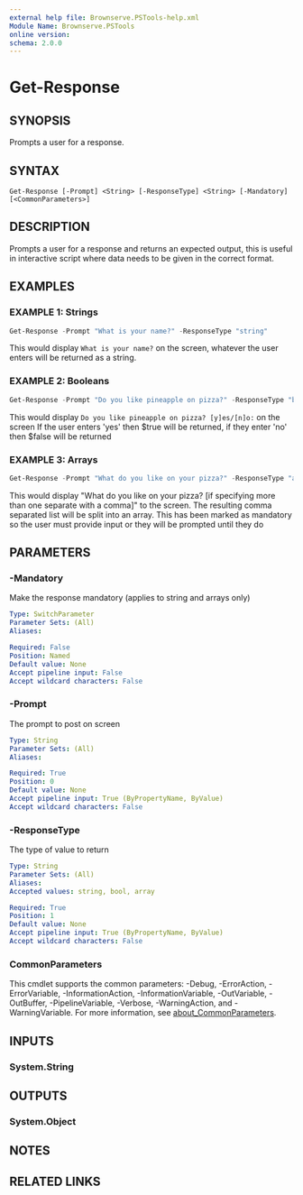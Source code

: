 ```yaml
---
external help file: Brownserve.PSTools-help.xml
Module Name: Brownserve.PSTools
online version:
schema: 2.0.0
---
```


# Get-Response

## SYNOPSIS

Prompts a user for a response.

## SYNTAX

```text
Get-Response [-Prompt] <String> [-ResponseType] <String> [-Mandatory] [<CommonParameters>]
```

## DESCRIPTION

Prompts a user for a response and returns an expected output, 
this is useful in interactive script where data needs to be given in the correct format.

## EXAMPLES

### EXAMPLE 1: Strings

```powershell
Get-Response -Prompt "What is your name?" -ResponseType "string"
```

This would display `What is your name?` on the screen, whatever the user enters will be returned as a string.

### EXAMPLE 2: Booleans

```powershell
Get-Response -Prompt "Do you like pineapple on pizza?" -ResponseType "bool"
```

This would display `Do you like pineapple on pizza? [y]es/[n]o:` on the screen
If the user enters 'yes' then $true will be returned, if they enter 'no' then $false will be returned

### EXAMPLE 3: Arrays

```powershell
Get-Response -Prompt "What do you like on your pizza?" -ResponseType "array" -Mandatory
```

This would display "What do you like on your pizza? [if specifying more than one separate with a comma]" to the screen.
The resulting comma separated list will be split into an array.
This has been marked as mandatory so the user must provide input or they will be prompted until they do

## PARAMETERS

### -Mandatory

Make the response mandatory (applies to string and arrays only)

```yaml
Type: SwitchParameter
Parameter Sets: (All)
Aliases:

Required: False
Position: Named
Default value: None
Accept pipeline input: False
Accept wildcard characters: False
```

### -Prompt

The prompt to post on screen

```yaml
Type: String
Parameter Sets: (All)
Aliases:

Required: True
Position: 0
Default value: None
Accept pipeline input: True (ByPropertyName, ByValue)
Accept wildcard characters: False
```

### -ResponseType

The type of value to return

```yaml
Type: String
Parameter Sets: (All)
Aliases:
Accepted values: string, bool, array

Required: True
Position: 1
Default value: None
Accept pipeline input: True (ByPropertyName, ByValue)
Accept wildcard characters: False
```

### CommonParameters

This cmdlet supports the common parameters: -Debug, -ErrorAction, -ErrorVariable, -InformationAction, -InformationVariable, -OutVariable, -OutBuffer, -PipelineVariable, -Verbose, -WarningAction, and -WarningVariable. For more information, see [about_CommonParameters](http://go.microsoft.com/fwlink/?LinkID=113216).

## INPUTS

### System.String

## OUTPUTS

### System.Object

## NOTES

## RELATED LINKS
